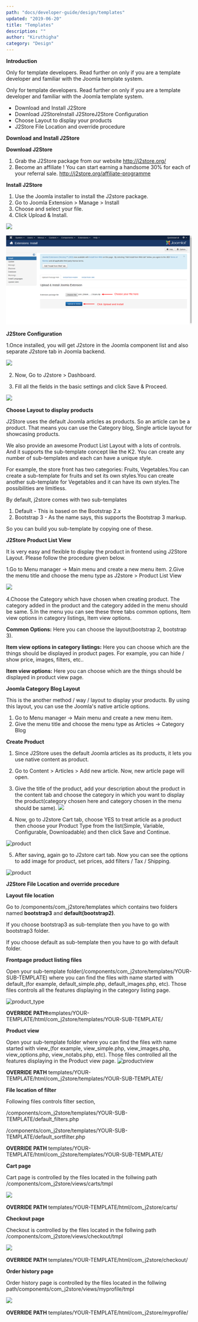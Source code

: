 ```yaml
---
path: "docs/developer-guide/design/templates"
updated: "2019-06-20"
title: "Templates"
description: ""
author: "Kiruthigha"
category: "Design"
---
```



**Introduction**

Only for template developers. Read further on only if you are a template developer and familiar with the Joomla template system.

Only for template developers. Read further on only if you are a template developer and familiar with the Joomla template system.

* Download and Install J2Store
*  Download J2StoreInstall J2StoreJ2Store Configuration
* Choose Layout to display your products
* J2Store File Location and override procedure

**Download and Install J2Store**

**Download J2Store**

1. Grab the J2Store package from our website http://j2store.org/
2. Become an affiliate ! You can start earning a handsome 30% for each of your referral sale.  http://j2store.org/affiliate-programme


**Install J2Store**

1. Use the Joomla installer to install the J2store package.
2. Go to Joomla Extension > Manage > Install
3. Choose and select your file.
4. Click Upload & Install.

 
 ![](../https://raw.githubusercontent.com/j2store/doc-images/master/developer-guide/design/j2store_install1.png)

 ![Install](https://raw.githubusercontent.com/j2store/doc-images/master//developer-guide/design/j2store_install1.png) 
 
**J2Store Configuration**

1.Once installed, you will get J2store in the Joomla component list and also separate J2store tab in Joomla backend.


![](../https://raw.githubusercontent.com/j2store/doc-images/master/developer-guide/design/j2store_component2.png)

2. Now, Go to J2store > Dashboard.

3. Fill all the fields in the basic settings and click Save & Proceed.


![](../https://raw.githubusercontent.com/j2store/doc-images/master/developer-guide/design/j2store_basic_settings3.png)

**Choose Layout to display  products**

J2Store uses the default Joomla articles as products. So an article can be a product. That means you can use the Category blog, Single article layout for showcasing products.

We also provide an awesome Product List Layout with a lots of controls. And it supports the sub-template concept like the K2. You can create any number of sub-templates and each can have a unique style.

For example, the store front has two categories: Fruits, Vegetables.You can create a sub-template for fruits and set its own styles.You can create another sub-template for Vegetables and it can have its own styles.The possibilities are limitless.

By default, j2store comes with two sub-templates

1. Default - This is based on the Bootstrap 2.x
2. Bootstrap 3 - As the name says, this supports the Bootstrap 3 markup.

So you can build you sub-template by copying one of these.

**J2Store Product List View**

It is very easy and flexible to display the product in frontend using J2Store Layout. Please follow the procedure given below.

1.Go to Menu manager -> Main menu and create a new menu item.
2.Give the menu title and choose the menu type as J2store > Product List View

![](../https://raw.githubusercontent.com/j2store/doc-images/master/developer-guide/design/j2store_layout4.png)


4.Choose the Category which have chosen when creating product. The category added in the product and the category added in the menu should be same.
5.In the menu you can see these three tabs common options, Item view options in category listings, Item view options.

**Common Options:** Here you can choose the layout(bootstrap 2, bootstrap 3).

**Item view options in category listings:** Here you can choose which are the things should be displayed in product pages. For example, you can hide / show price, images, filters, etc..

**Item view options:** Here you can choose which are the things should be displayed in product view page.

**Joomla Category Blog Layout**

This is the another method / way / layout to display your products. By using this layout, you can use the Joomla's native article options.

1. Go to Menu manager -> Main menu and create a new menu item.
2. Give the menu title and choose the menu type as Articles -> Category Blog
 
 
**Create Product**

1. Since J2Store uses the default Joomla articles as its products, it lets you use native content as product.
2. Go to Content > Articles > Add new article. Now, new article page will open.
3. Give the title of the product, add your description about the product in the content tab and choose the category in which you want to display the product(category chosen here and category chosen in the menu should be same).
![](../https://raw.githubusercontent.com/j2store/doc-images/master/developer-guide/design/j2store_menu5.png)

4. Now, go to J2store Cart tab, choose YES to treat article as a product then choose your Product Type from the list(Simple, Variable, Configurable, Downloadable) and then click Save and Continue.

![product](../https://raw.githubusercontent.com/j2store/doc-images/master/developer-guide/design/j2store_create_product6.png)


5. After saving, again go to J2store cart tab. Now you can see the options to add image for product, set prices, add filters / Tax / Shipping.

![product](../https://raw.githubusercontent.com/j2store/doc-images/master/developer-guide/design/j2store_create_product6.png)

**J2Store File Location and override procedure**

**Layout file location**

Go to /components/com_j2store/templates which contains two folders named **bootstrap3** and **default(bootstrap2)**.
	
If you choose bootstrap3 as sub-template then you have to go with bootstrap3 folder.

If you choose default as sub-template then you have to go with default folder.

**Frontpage product listing files**

Open your sub-template folder(/components/com_j2store/templates/YOUR-SUB-TEMPLATE) where you can find the files with name started with default_(for example, default_simple.php, default_images.php, etc). Those files controls all the features displaying in the category listing page.

![product_type](../https://raw.githubusercontent.com/j2store/doc-images/master/developer-guide/design/j2store_product_type7.png)

**OVERRIDE PATH**templates/YOUR-TEMPLATE/html/com_j2store/templates/YOUR-SUB-TEMPLATE/

**Product view**

Open your sub-template folder where you can find the files with name started with view_(for example, view_simple.php, view_images.php, view_options.php, view_notabs.php, etc). Those files controlled all the features displaying in the Product view page.
![productview](../https://raw.githubusercontent.com/j2store/doc-images/master/developer-guide/designs/template_guide_product_view.png)



**OVERRIDE PATH** templates/YOUR-TEMPLATE/html/com_j2store/templates/YOUR-SUB-TEMPLATE/



**File location of filter**

Following files controls filter section,

/components/com_j2store/templates/YOUR-SUB-TEMPLATE/default_filters.php

/components/com_j2store/templates/YOUR-SUB-TEMPLATE/default_sortfilter.php

**OVERRIDE PATH** templates/YOUR-TEMPLATE/html/com_j2store/templates/YOUR-SUB-TEMPLATE/

**Cart page**

Cart page is controlled by the files located in the follwing path /components/com_j2store/views/carts/tmpl

![](../https://raw.githubusercontent.com/j2store/doc-images/master/developer-guide/designs/template_guide_cart.png)

**OVERRIDE PATH** templates/YOUR-TEMPLATE/html/com_j2store/carts/

**Checkout page**

Checkout is controlled by the files located in the follwing path /components/com_j2store/views/checkout/tmpl

![](../https://raw.githubusercontent.com/j2store/doc-images/master/developer-guide/designs/template_guide_checkout.png)


**OVERRIDE PATH** templates/YOUR-TEMPLATE/html/com_j2store/checkout/

**Order history page**

Order history page is controlled by the files located in the follwing path/components/com_j2store/views/myprofile/tmpl



![](../https://raw.githubusercontent.com/j2store/doc-images/master/developer-guide/designs/template_guide_myprofile.png)

**OVERRIDE PATH** templates/YOUR-TEMPLATE/html/com_j2store/myprofile/

